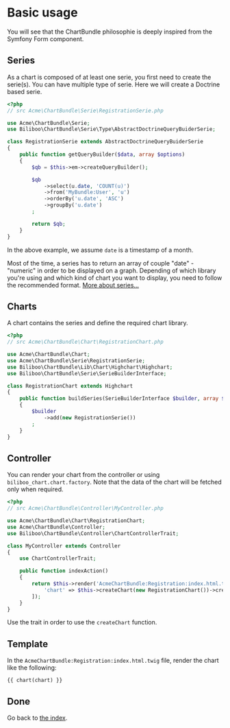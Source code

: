 Basic usage
===========

You will see that the ChartBundle philosophie is deeply inspired from the Symfony Form component.

## Series

As a chart is composed of at least one serie, you first need to create the serie(s). You can have multiple type of serie. Here we will create a Doctrine based serie.

```php
<?php
// src Acme\ChartBundle\Serie\RegistrationSerie.php

use Acme\ChartBundle\Serie;
use Biliboo\ChartBundle\Serie\Type\AbstractDoctrineQueryBuiderSerie;

class RegistrationSerie extends AbstractDoctrineQueryBuiderSerie
{
    public function getQueryBuilder($data, array $options)
    {
        $qb = $this->em->createQueryBuilder();

        $qb
            ->select(u.date, 'COUNT(u)')
            ->from('MyBundle:User', 'u')
            ->orderBy('u.date', 'ASC')
            ->groupBy('u.date')
        ;

        return $qb;
    }
}
```

In the above example, we assume `date` is a timestamp of a month.

Most of the time, a series has to return an array of couple "date" - "numeric" in order to be displayed on a graph. Depending of which library you're using and which kind of chart you want to display, you need to follow the recommended format. [More about series...](series/index.md)

## Charts

A chart contains the series and define the required chart library.

```php
<?php
// src Acme\ChartBundle\Chart\RegistrationChart.php

use Acme\ChartBundle\Chart;
use Acme\ChartBundle\Serie\RegistrationSerie;
use Biliboo\ChartBundle\Lib\Chart\Highchart\Highchart;
use Biliboo\ChartBundle\Serie\SerieBuilderInterface;

class RegistrationChart extends Highchart
{
    public function buildSeries(SerieBuilderInterface $builder, array $options)
    {
        $builder
            ->add(new RegistrationSerie())
        ;
    }
}
```

## Controller

You can render your chart from the controller or using `biliboo_chart.chart.factory`. Note that the data of the chart will be fetched only when required.

```php
<?php
// src Acme\ChartBundle\Controller\MyController.php

use Acme\ChartBundle\Chart\RegistrationChart;
use Acme\ChartBundle\Controller;
use Biliboo\ChartBundle\Controller\ChartControllerTrait;

class MyController extends Controller
{
    use ChartControllerTrait;

    public function indexAction()
    {
        return $this->render('AcmeChartBundle:Registration:index.html.twig', [
            'chart' => $this->createChart(new RegistrationChart())->createView()
        ]);
    }
}
```

Use the trait in order to use the `createChart` function.

## Template

In the `AcmeChartBundle:Registration:index.html.twig` file, render the chart like the following:

```twig
{{ chart(chart) }}
```

## Done

Go back to [the index](index.md).
